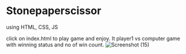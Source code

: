 # Stonepaperscissor
using HTML, CSS, JS

click on index.html to play game and enjoy.
It player1 vs computer game with winning status and no of win count.
![Screenshot (15)](https://github.com/Tejas7455/Stonepaperscissor/assets/130124847/51d658be-8768-48c2-af3c-a0aa1fdc9cbb)
